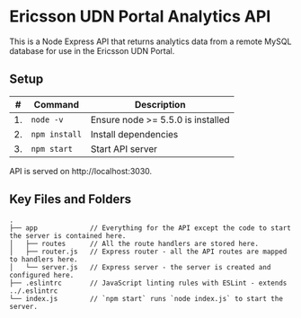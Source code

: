 # Ericsson UDN Portal Analytics API

This is a Node Express API that returns analytics data from a remote MySQL database for use in the Ericsson UDN Portal.

## Setup

| #  | Command       | Description                       |
|----|---------------|-----------------------------------|
| 1. | `node -v`     | Ensure node >= 5.5.0 is installed |
| 2. | `npm install` | Install dependencies              |
| 3. | `npm start`   | Start API server                  |

API is served on http://localhost:3030.


## Key Files and Folders
```
.
├── app             // Everything for the API except the code to start the server is contained here.
│   ├── routes      // All the route handlers are stored here.
│   ├── router.js   // Express router - all the API routes are mapped to handlers here.
│   └── server.js   // Express server - the server is created and configured here.
├── .eslintrc       // JavaScript linting rules with ESLint - extends ../.eslintrc
└── index.js        // `npm start` runs `node index.js` to start the server.
```
